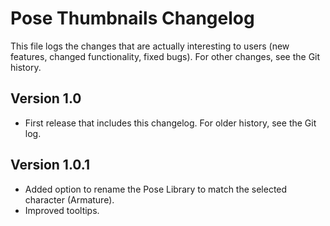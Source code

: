 # Pose Thumbnails Changelog

This file logs the changes that are actually interesting to users (new features,
changed functionality, fixed bugs). For other changes, see the Git history.


## Version 1.0

- First release that includes this changelog. For older history, see the Git log.

## Version 1.0.1

- Added option to rename the Pose Library to match the selected character (Armature).
- Improved tooltips.
